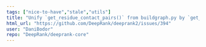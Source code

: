 ```yaml
---
tags: ["nice-to-have","stale","utils"]
title: "Unify `get_residue_contact_pairs()` from buildgraph.py by `get_IRCs()` from irc.py"
html_url: "https://github.com/DeepRank/deeprank2/issues/394"
user: "DaniBodor"
repo: "DeepRank/deeprank-core"
---
```



